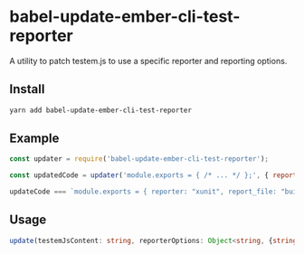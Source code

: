 # babel-update-ember-cli-test-reporter

A utility to patch testem.js to use a specific reporter and reporting options.

## Install
```sh
yarn add babel-update-ember-cli-test-reporter
```

## Example

```js
const updater = require('babel-update-ember-cli-test-reporter');

const updatedCode = updater('module.exports = { /* ... */ };', { reporter: 'xunit', report_file: 'test_results.xml' });

updateCode === `module.exports = { reporter: "xunit", report_file: "build/test_results.xml" };`
```

## Usage

```ts
update(testemJsContent: string, reporterOptions: Object<string, {string | boolean}>): string;
```